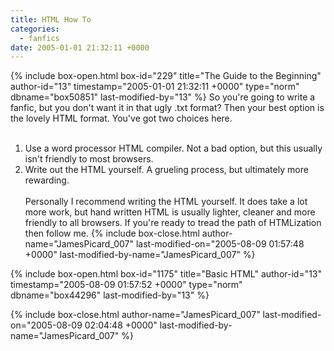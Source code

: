 ```yaml
---
title: HTML How To
categories:
  - fanfics
date: 2005-01-01 21:32:11 +0000
---
```

{% include box-open.html box-id="229" title="The Guide to the Beginning" author-id="13" timestamp="2005-01-01 21:32:11 +0000" type="norm" dbname="box50851" last-modified-by="13" %}
So you're going to write a fanfic, but you don't want it in that ugly .txt format? Then your best option is the lovely HTML format. You've got two choices here.<br/><br/>
1) Use a word processor HTML compiler. Not a bad option, but this usually isn't friendly to most browsers.<br/>
2) Write out the HTML yourself. A grueling process, but ultimately more rewarding.<br/><br/>
Personally I recommend writing the HTML yourself. It does take a lot more work, but hand written HTML is usually lighter, cleaner and more friendly to all browsers. If you're ready to tread the path of HTMLization then follow me.
{% include box-close.html author-name="JamesPicard_007" last-modified-on="2005-08-09 01:57:48 +0000" last-modified-by-name="JamesPicard_007" %}

{% include box-open.html box-id="1175" title="Basic HTML" author-id="13" timestamp="2005-08-09 01:57:52 +0000" type="norm" dbname="box44296" last-modified-by="13" %}

{% include box-close.html author-name="JamesPicard_007" last-modified-on="2005-08-09 02:04:48 +0000" last-modified-by-name="JamesPicard_007" %}
